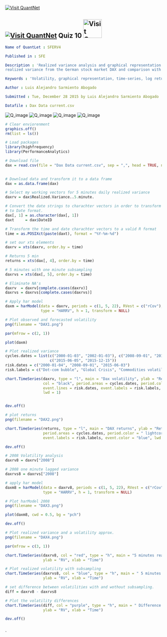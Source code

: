 [<img src="https://github.com/QuantLet/Styleguide-and-Validation-procedure/blob/master/pictures/banner.png" alt="Visit QuantNet">](http://quantlet.de/index.php?p=info)

## [<img src="https://github.com/QuantLet/Styleguide-and-Validation-procedure/blob/master/pictures/qloqo.png" alt="Visit QuantNet">](http://quantlet.de/) **Quiz 10** [<img src="https://github.com/QuantLet/Styleguide-and-Validation-procedure/blob/master/pictures/QN2.png" width="60" alt="Visit QuantNet 2.0">](http://quantlet.de/d3/ia)

```yaml
Name of QuantLet : SFERV4 

Published in : SFE

Description : 'Realized variance analysis and graphical representation of 5 seconds intraday highfrequency
realized variance from the German stock market DAX and comparison with it's lagged subsample' 

Keywords : 'Volatility, graphical representation, time-series, log returns, variance'

Author : Luis Alejandro Sarmiento Abogado

Submitted : Tue, December 28 2015 by Luis Alejandro Sarmiento Abogado

Datafile : Dax Data current.csv
```
![Q_image](https://github.com/saabogal/SFM/blob/master/Dax-5-sec/DAX%201.png?raw=true)
![Q_image](https://github.com/saabogal/SFM/blob/master/Dax-5-sec/DAX2.png?raw=true)
![Q_image](https://github.com/saabogal/SFM/blob/master/Dax-5-sec/DAX3.png?raw=true)
![Q_image](https://github.com/saabogal/SFM/blob/master/Dax-5-sec/DAX4.png?raw=true)


```r
# Clear enviorenment
graphics.off()
rm(list = ls())

# Load packages
library(highfrequency)
library(PerformanceAnalytics)

# Download file
dax = read.csv(file = "Dax Data current.csv", sep = ",", head = TRUE, na.strings = c("", 
                                                                                     "NA"))

# Download data and transform it to a data frame
dax = as.data.frame(dax)

# Select my working vectors for 5 minutes daily realized variance
daxrv = dax$Realized.Variance..5.minute.

# Convert the date strings to charachter vectors in order to transform the data
# to Date format.
dax[, 1] = as.character(dax[, 1])
daxt     = dax$DateID

# Transform the time and date charachter vectors to a valid R format
time = as.POSIXct(paste(daxt), format = "%Y-%m-%d")

# set our xts elements
daxrv = xts(daxrv, order.by = time)

# Returns 5 min
returns = xts(dax[, 4], order.by = time)

# 5 minutes with one minute subsampling
daxrvs = xts(dax[, 5], order.by = time)

# Eliminate NA's
daxrv  = daxrv[complete.cases(daxrv)]
daxrvs = daxrvs[complete.cases(daxrvs)]

# Apply har model
daxm = harModel(data = daxrv, periods = c(1, 5, 22), RVest = c("rCov"), 
                type = "HARRV", h = 1, transform = NULL)

# Plot observed and forecasted volatility
png(filename = "DAX1.png")

par(mfrow = c(2, 1))

plot(daxm)

# Plot realized variance
cycles.dates = list(c("2000-01-03", "2002-01-03"), c("2008-09-01", "2010-09-01"), 
                    c("2015-06-05", "2015-12-15"))
risk.dates = c("2000-01-04", "2008-09-01", "2015-06-03")
risk.labels = c("Dot-com bubble", "Global Crisis", "Commodities volatility")

chart.TimeSeries(daxrv, type = "l", main = "Dax volatility", ylab = "Return", 
                 col = "black", period.areas = cycles.dates, period.color = "lightgoldenrod3", 
                 event.lines = risk.dates, event.labels = risk.labels, event.color = "red", 
                 lwd = 1)


dev.off()

# plot returns
png(filename = "DAX2.png")

chart.TimeSeries(returns, type = "l", main = "DAX returns", ylab = "Return", 
                 period.areas = cycles.dates, period.color = " lightcoral", event.lines = risk.dates, 
                 event.labels = risk.labels, event.color = "blue", lwd = 1)

dev.off()

# 2008 Volatility analysis
daxrv8 = daxrv["2008"]

# 2008 one minute lagged variance
daxrvs8 = daxrvs["2008"]

# apply har model
daxm8 = harModel(data = daxrv8, periods = c(1, 5, 22), RVest = c("rCov"), 
                 type = "HARRV", h = 1, transform = NULL)

# Plot harModel 2008
png(filename = "DAX3.png")

plot(daxm8, cwd = 0.5, bg = "pch")

dev.off()

# Plot realized variance and a volatility approx.
png(filename = "DAX4.png")

par(mfrow = c(3, 1))

chart.TimeSeries(daxrv8, col = "red", type = "h", main = "5 minutes realized volatility", 
                 ylab = "RV", xlab = "Time")

# Plot realized volatility with subsampling
chart.TimeSeries(daxrvs8, col = "blue", type = "h", main = " 5 minutes realized volatility with subsampling", 
                 ylab = "RV", xlab = "Time")

# set difference between volatilities with and wothout subsampling.
diff = daxrv8 - daxrvs8

# Plot the volatility differences
chart.TimeSeries(diff, col = "purple", type = "h", main = " Difference in lagged and normal volatility", 
                 ylab = "RV", xlab = "Time")

dev.off()
  

```




`





